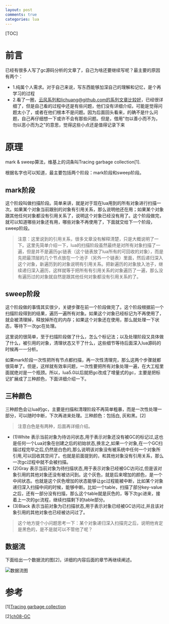 ```yaml
---
layout: post
comments: true
categories: lua
---
```

[TOC]

# 前言

已经有很多人写了gc源码分析的文章了，自己为啥还要继续写呢？最主要的原因有两个：

* 1.纯属个人需求。对于自己来说，写东西能够加深自己的理解和记忆，是个再学习的过程
* 2.看了一圈，云风系列和lichuang@github.com的系列文章比较好，已经很详细了，但是自己看的过程中还是有些问题，他们没有详细介绍，可能是觉得问题太小了，或者在他们根本不是问题。因为后面回头看来，的确不是什么问题，自己再仔细想一下或许不会有那些问题。但是，借用"勿以善小而不为，勿以恶小而为之"的意思，觉得这些小点还是值得记录下来

# 原理
mark & sweep算法，维基上的词条叫Tracing garbage collection[1].

根据名字也可以知道，最主要包括两个阶段：mark阶段和sweep阶段。

## mark阶段
这个阶段叫做扫描阶段。简单来讲，就是对于现在lua用到的所有对象进行扫描一次。如果某个对象当前跟别的对象有引用关系，那么说明他还在用；如果某个对象跟其他任何对象都没有引用关系了，说明这个对象已经没有用了。这个阶段做完，就可以知道哪些对象还有用，哪些对象不再使用了，下面就交给下一个阶段，sweep阶段。

> 注意：这里说到的引用关系，很多文章没有解释清楚，只是大概说明了一下。这里先简单介绍一下，lua的扫描阶段虽然最终是对所有对象扫描了一遍，但是并不是遍历gc链表（这个链表放了lua所有的可回收的对象），而是先把最顶层的几个节点放在一个池子（另外一个链表）里面，然后递归深入这个对象，新遍历到的对象说明有引用关系。把新遍历的对象放入池子，继续递归深入遍历，这样就等于把所有有引用关系的对象遍历了一遍，那么没有遍历过的对象就自然是跟其他任何对象都没有引用关系的了。

## sweep阶段

这个阶段做的事情其实很少，关键步骤在前一个阶段做完了。这个阶段根据前一个扫描阶段得到的结果，遍历一遍所有对象。如果这个对象已经标记为不再使用了，就会被清理掉，释放掉所在的内存；如果这个对象还在使用，那么就处理一下状态，等待下一次gc在处理。


这里说的很简单，至于扫描阶段做了什么，怎么个标记法；以及处理阶段又具体做了什么，被引用的对象，清理状态又干了什么，这些细节等待后面深入lua源码的时候再一一分析。

如果mark阶段一次性把所有节点都扫描，再一次性清理完，那么这两个步骤就都很简单了。但是，这样就有效率问题，一次性要把所有对象处理一遍，在大工程里面就绝对是一个瓶颈。所以，lua5.0以后就把gc改成了增量式的gc，主要是把标记扩展成了三种颜色，下面详细介绍一下。

## 三种颜色
三种颜色会让lua的gc，主要是扫描和清理阶段不再简单粗暴，而是一次性处理一部分，可以随时中断，下次再进来处理。三种颜色：包括白, 灰和黑。[2]

> 注意白色是有两种，后面再详细介绍。

* (1)White
表示当前对象为待访问状态,用于表示对象还没有被GC的标记过,这也是任何一个Lua对象在创建之后的初始状态,换言之,如果一个对象,在一个GC扫描过程完毕之后,仍然是白色的,那么说明该对象没有被系统中任何一个对象所引用,可以回收其空间了。也就是前面提到的，和其他对象没有引用关系，那么一次gc过程中就不会被扫描。
* (2)Gray
表示当前对象为待扫描状态,用于表示对象已经被GC访问过,但是该对象引用的其他对象还没有被访问到。这个灰色，就是后来增加的颜色，是一个中间状态。也就是这个灰色增加的状态能够让gc过程能被中断，比如某个对象递归深入扫描中间的时候，能够中断。比如一个table，扫描了部分key-value之后，还有一部分没有扫描，那么这个table就是灰色的，等下次gc进来，接着上一次的gc流程，继续扫描剩下的table部分。
* (3)Black
表示当前对象为已扫描状态,用于表示对象已经被GC访问过,并且该对象引用的其他对象也已经被访问过了。

> 这个地方提个小问题思考一下：某个对象递归深入扫描完之后，说明他肯定是黑色的，是不是就可以不管他了呢？

## 数据流

下面给出一个数据流的图[2]，详细的内容后面的章节再继续阐述。

![数据流图](https://github.com/pkxpp/pkxpp.github.io/blob/master/_posts/lua/img/lua_garbage_flow.jpg?raw=true)


# 参考
[1][Tracing garbage collection](https://en.wikipedia.org/wiki/Tracing_garbage_collection)

[2][ch08-GC](https://github.com/lichuang/Lua-Source-Internal/blob/master/doc/ch08-GC.md)

